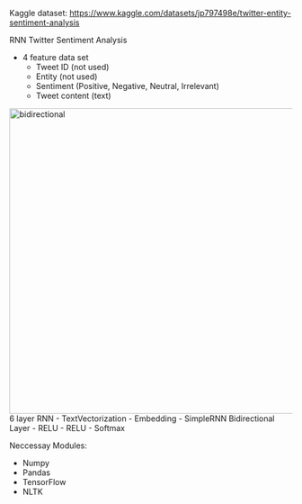Kaggle dataset: https://www.kaggle.com/datasets/jp797498e/twitter-entity-sentiment-analysis

RNN Twitter Sentiment Analysis
- 4 feature data set 
  - Tweet ID (not used)
  - Entity (not used)
  - Sentiment (Positive, Negative, Neutral, Irrelevant)
  - Tweet content (text)

<img width="514" height="543" alt="bidirectional" src="https://github.com/user-attachments/assets/c3aa41d3-fd9f-4229-b51f-566eb3ff7391" />
6 layer RNN
- TextVectorization
- Embedding
- SimpleRNN Bidirectional Layer
- RELU
- RELU
- Softmax

Neccessay Modules:
- Numpy
- Pandas
- TensorFlow
- NLTK

